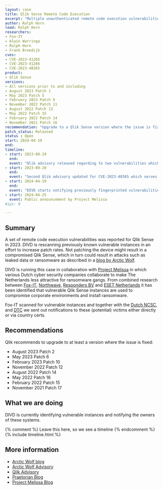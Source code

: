 ```yaml
---
layout: case
title: Qlik Sense Remote Code Execution
excerpt: "Multiple unauthenticated remote code execution vulnerabilities in Qlik Sense"
author: Ralph Horn
lead: Ralph Horn
researchers:
- Fox-IT
- Alwin Warringa
- Ralph Horn
- Frank Breedijk
cves:
- CVE-2023-41265
- CVE-2023-41266
- CVE-2023-48365
product: 
- Qlik Sense
versions: 
- All versions prior to and including
- August 2023 Patch 1
- May 2023 Patch 5
- February 2023 Patch 9
- November 2022 Patch 11
- August 2022 Patch 13
- May 2022 Patch 15
- February 2022 Patch 14
- November 2021 Patch 16
recommendation: "Upgrade to a Qlik Sense version where the issue is fixed. The issue is fixed in the following versions: August 2023 Patch 1, May 2023 Patch 5, February 2023 Patch 9,November 2022 Patch 11,August 2022 Patch 13, May 2022 Patch 15, February 2022 Patch 14, November 2021 Patch 16"
patch_status: Released
status : Open
start: 2024-04-19
end: 
timeline:
- start: 2023-08-29
  end:
  event: "Qlik advisory released regarding to two vulnerabilities which result in a remote code execution vulnerability when combined."
- start: 2023-09-20
  end:
  event: "Second Qlik advisory updated for CVE-2023-48365 which serves as a bypass for the previous two CVE's"
- start: 2024-04-19
  end:
  event: "DIVD starts notifying previously fingerprinted vulnerabilities."
- start: 2024-04-25
  event: Public announcement by Project Melissa
#ips: 0

---
```

## Summary

A set of remote code execution vulnerabilities was reported for Qlik Sense in 2023. DIVD is rescanning previously known vulnerable instances in an effort to increase patch rates. Not patching the device might result in a compromised Qlik Sense, which in turn could result in attacks such as leaked data or ransomware as described in a [blog by Arctic Wolf](https://cyberveilignederland.nl/actueel/persbericht-samenwerkingsverband-melissa-vindt-diverse-nederlandse-slachtoffers-van-ransomwaregroepering-cactus).

DIVD is running this case in collaboration with [Project Melissa](https://www.ncsc.nl/actueel/nieuws/2023/oktober/3/melissa-samenwerkingsverband-ransomwarebestrijding) in which various Dutch cyber security companies collaborate to make The Netherlands less attractive for ransomware gangs. From combined research between [Fox-IT](https://blog.fox-it.com/2024/04/25/sifting-through-the-spines-identifying-potential-cactus-ransomware-victims/), [Northwave](https://northwave-cybersecurity.com/), [Responders BV](https://www.responders.nu/) and [ESET Netherlands](https://www.eset.com/nl/) it has been identified that vulnerable Qlik Sense instances are used to compromise corporate environments and install ransomware.

Fox-IT scanned for vulnerable instances and together with the [Dutch NCSC](https://ncsc.nl), and [DTC](https://www.digitaltrustcenter.nl/) we sent out notifications to these (potential) victims either directly or via country certs.

## Recommendations

Qlik recommends to upgrade to at least a version where the issue is fixed:
* August 2023 Patch 2 
* May 2023 Patch 6 
* February 2023 Patch 10 
* November 2022 Patch 12 
* August 2022 Patch 14 
* May 2022 Patch 16 
* February 2022 Patch 15 
* November 2021 Patch 17 


## What we are doing

DIVD is currently identifying vulnerable instances and notifying the owners of these systems.

{% comment %}  Leave this here, so we see a timeline {% endcomment %}
{% include timeline.html %}

## More information
* [Arctic Wolf blog](https://arcticwolf.com/resources/blog/qlik-sense-exploited-in-cactus-ransomware-campaign/)
* [Arctic Wolf Advisory](https://arcticwolf.com/resources/blog/cve-2023-41265-cve-2023-41266-cve-2023-48365/)
* [Qlik Advisory](https://community.qlik.com/t5/Official-Support-Articles/Critical-Security-fixes-for-Qlik-Sense-Enterprise-for-Windows/ta-p/2120325)
* [Praetorian Blog](https://www.praetorian.com/blog/doubleqlik-bypassing-the-original-fix-for-cve-2023-41265/)
* [Project Melissa Blog](https://cyberveilignederland.nl/actueel/persbericht-samenwerkingsverband-melissa-vindt-diverse-nederlandse-slachtoffers-van-ransomwaregroepering-cactus)
